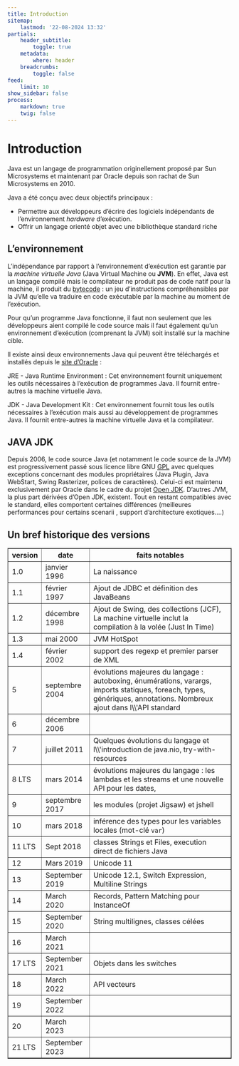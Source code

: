 ```yaml
---
title: Introduction
sitemap:
    lastmod: '22-08-2024 13:32'
partials:
    header_subtitle:
        toggle: true
    metadata:
        where: header
    breadcrumbs:
        toggle: false
feed:
    limit: 10
show_sidebar: false
process:
    markdown: true
    twig: false
---
```


# Introduction

Java est un langage de programmation originellement proposé par Sun
Microsystems et maintenant par Oracle depuis son rachat de Sun
Microsystems en 2010.

Java a été conçu avec deux objectifs principaux :

* Permettre aux développeurs d’écrire des logiciels indépendants de
  l’environnement *hardware* d’exécution.
* Offrir un langage orienté objet avec une bibliothèque standard riche

## L’environnement

L’indépendance par rapport à l’environnement d’exécution est garantie
par la *machine virtuelle Java* (Java Virtual Machine ou **JVM**). En
effet, Java est un langage compilé mais le compilateur ne produit pas de
code natif pour la machine, il produit du
[bytecode](https://fr.wikipedia.org/wiki/Bytecode_Java) : un jeu
d’instructions compréhensibles par la JVM qu’elle va traduire en code
exécutable par la machine au moment de l’exécution.

Pour qu’un programme Java fonctionne, il faut non seulement que les
développeurs aient compilé le code source mais il faut également qu’un
environnement d’exécution (comprenant la JVM) soit installé sur la
machine cible.

Il existe ainsi deux environnements Java qui peuvent être téléchargés et
installés depuis le [site
d’Oracle](http://www.oracle.com/technetwork/java/javase/downloads/index.html)
:

JRE - Java Runtime Environment
: Cet environnement fournit uniquement les outils nécessaires à
  l’exécution de programmes Java. Il fournit entre-autres la machine
  virtuelle Java.

JDK - Java Development Kit
: Cet environnement fournit tous les outils nécessaires à l’exécution
  mais aussi au développement de programmes Java. Il fournit
  entre-autres la machine virtuelle Java et la compilateur.

## JAVA JDK

Depuis 2006, le code source Java (et notamment le code source de la JVM)
est progressivement passé sous licence libre GNU
[GPL](https://fr.wikipedia.org/wiki/Licence_publique_g%C3%A9n%C3%A9rale_GNU)
avec quelques exceptions concernant des modules propriétaires (Java
Plugin, Java WebStart, Swing Rasterizer, polices de caractères).
Celui-ci est maintenu exclusivement par Oracle dans le cadre du projet
[Open JDK](http://openjdk.java.net/). D’autres JVM, la plus part
dérivées d’Open JDK, existent. Tout en restant compatibles avec le
standard, elles comportent certaines différences (meilleures
performances pour certains scenarii , support d’architecture
exotiques.…)

## Un bref historique des versions

<table border="1" class="docutils">
<thead>
<tr>
<th>version</th>
<th>date</th>
<th>faits notables</th>
</tr>
</thead>
<tbody>
<tr>
<td>1.0</td>
<td>janvier 1996</td>
<td>La naissance</td>
</tr>
<tr>
<td>1.1</td>
<td>février 1997</td>
<td>Ajout de JDBC et définition des JavaBeans</td>
</tr>
<tr>
<td>1.2</td>
<td>décembre 1998</td>
<td>Ajout de Swing, des collections (JCF), La machine virtuelle inclut la  compilation à la volée (Just In Time)</td>
</tr>
<tr>
<td>1.3</td>
<td>mai 2000</td>
<td>JVM HotSpot</td>
</tr>
<tr>
<td>1.4</td>
<td>février 2002</td>
<td>support des regexp et premier parser de XML</td>
</tr>
<tr>
<td>5</td>
<td>septembre 2004</td>
<td>évolutions majeures du langage : autoboxing, énumérations, varargs, imports statiques, foreach, types, génériques, annotations. Nombreux ajout dans l\\'API standard</td>
</tr>
<tr>
<td>6</td>
<td>décembre 2006</td>
<td></td>
</tr>
<tr>
<td>7</td>
<td>juillet 2011</td>
<td>Quelques évolutions du langage et l\\'introduction de java.nio, try-with-resources</td>
</tr>
<tr>
<td>8 LTS</td>
<td>mars 2014</td>
<td>évolutions majeures du langage : les lambdas et les streams et une nouvelle API pour les dates,</td>
</tr>
<tr>
<td>9</td>
<td>septembre 2017</td>
<td>les modules (projet Jigsaw) et jshell</td>
</tr>
<tr>
<td>10</td>
<td>mars 2018</td>
<td>inférence des types pour les variables locales (mot-clé <code>var</code>)</td>
</tr>
<tr>
<td>11 LTS</td>
<td>Sept 2018</td>
<td>classes Strings et Files, execution direct de fichiers Java</td>
</tr>
<tr>
<td>12</td>
<td>Mars 2019</td>
<td>Unicode 11</td>
</tr>
<tr>
<td>13</td>
<td>September 2019</td>
<td>Unicode 12.1, Switch Expression, Multiline Strings</td>
</tr>
<tr>
<td>14</td>
<td>March 2020</td>
<td>Records,  Pattern Matching pour InstanceOf</td>
</tr>
<tr>
<td>15</td>
<td>September 2020</td>
<td>String multilignes, classes célées</td>
</tr>
<tr>
<td>16</td>
<td>March 2021</td>
<td></td>
</tr>
<tr>
<td>17 LTS</td>
<td>September 2021</td>
<td>Objets dans les switches</td>
</tr>
<tr>
<td>18</td>
<td>March 2022</td>
<td>API vecteurs</td>
</tr>
<tr>
<td>19</td>
<td>September 2022</td>
<td></td>
</tr>
<tr>
<td>20</td>
<td>March 2023</td>
<td></td>
</tr>
<tr>
<td>21 LTS</td>
<td>September 2023</td>
<td></td>
</tr>
</tbody>
</table>
